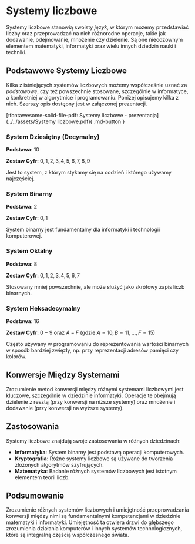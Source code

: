# Systemy liczbowe

Systemy liczbowe stanowią swoisty *język*, w którym możemy przedstawiać liczby oraz przeprowadzać na nich różnorodne operacje, takie jak dodawanie, odejmowanie, mnożenie czy dzielenie. Są one nieodzownym elementem matematyki, informatyki oraz wielu innych dziedzin nauki i techniki.

## Podstawowe Systemy Liczbowe

Kilka z istniejących systemów liczbowych możemy współcześnie uznać za *podstawowe*, czy też powszechnie stosowane, szczególnie w informatyce, a konkretniej w algorytmice i programowaniu. Poniżej opisujemy kilka z nich. Szerszy opis dostępny jest w załączonej prezentacji.

[:fontawesome-solid-file-pdf: Systemy liczbowe - prezentacja](../../assets/Systemy liczbowe.pdf){ .md-button }

### System Dziesiętny (Decymalny)

**Podstawa**: $10$

**Zestaw Cyfr**: $0, 1, 2, 3, 4, 5, 6, 7, 8, 9$

Jest to system, z którym stykamy się na codzień i którego używamy najczęściej.

### System Binarny

**Podstawa**: $2$

**Zestaw Cyfr**: $0, 1$

System binarny jest fundamentalny dla informatyki i technologii komputerowej.

### System Oktalny

**Podstawa**: $8$

**Zestaw Cyfr**: $0, 1, 2, 3, 4, 5, 6, 7$

Stosowany mniej powszechnie, ale może służyć jako skrótowy zapis liczb binarnych.

### System Heksadecymalny

**Podstawa**: $16$

**Zestaw Cyfr**: $0-9$ oraz $A-F$ (gdzie $A=10, B=11, ..., F=15$)

Często używany w programowaniu do reprezentowania wartości binarnych w sposób bardziej zwięzły, np. przy reprezentacji adresów pamięci czy kolorów.

## Konwersje Między Systemami

Zrozumienie metod konwersji między różnymi systemami liczbowymi jest kluczowe, szczególnie w dziedzinie informatyki. Operacje te obejmują dzielenie z resztą (przy konwersji na niższe systemy) oraz mnożenie i dodawanie (przy konwersji na wyższe systemy).

## Zastosowania

Systemy liczbowe znajdują swoje zastosowania w różnych dziedzinach:

- **Informatyka**: System binarny jest podstawą operacji komputerowych.
- **Kryptografia**: Różne systemy liczbowe są używane do tworzenia złożonych algorytmów szyfrujących.
- **Matematyka**: Badanie różnych systemów liczbowych jest istotnym elementem teorii liczb.

## Podsumowanie

Zrozumienie różnych systemów liczbowych i umiejętność przeprowadzania konwersji między nimi są fundamentalnymi kompetencjami w dziedzinie matematyki i informatyki. Umiejętność ta otwiera drzwi do głębszego zrozumienia działania komputerów i innych systemów technologicznych, które są integralną częścią współczesnego świata.
